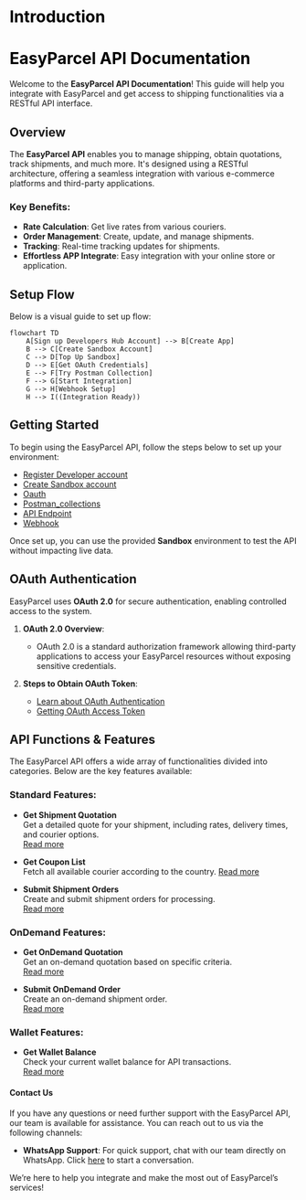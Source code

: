 # <span style="color: black;"> Introduction </span>
# <span style="color: black;"> EasyParcel API Documentation </span>

Welcome to the **EasyParcel API Documentation**! This guide will help you integrate with EasyParcel and get access to shipping functionalities via a RESTful API interface. 


## **Overview**

The **EasyParcel API** enables you to manage shipping, obtain quotations, track shipments, and much more. It's designed using a RESTful architecture, offering a seamless integration with various e-commerce platforms and third-party applications.

### **Key Benefits**:
- **Rate Calculation**: Get live rates from various couriers.
- **Order Management**: Create, update, and manage shipments.
- **Tracking**: Real-time tracking updates for shipments.
- **Effortless APP Integrate**: Easy integration with your online store or application.

## **Setup Flow**

Below is a visual guide to set up flow:
```mermaid
flowchart TD
    A[Sign up Developers Hub Account] --> B[Create App]
    B --> C[Create Sandbox Account]
    C --> D[Top Up Sandbox]
    D --> E[Get OAuth Credentials]
    E --> F[Try Postman Collection]
    F --> G[Start Integration]
    G --> H[Webhook Setup]
    H --> I((Integration Ready))
```


## **Getting Started**

To begin using the EasyParcel API, follow the steps below to set up your environment:

- [Register Developer account](#developer-Hub)
- [Create Sandbox account](#sandbox-account)
- [Oauth](#oauth-2-0)
- [Postman_collections](#postman-collection)
- [API Endpoint](#api-functions-amp-features)
- [Webhook](#webhooks)

Once set up, you can use the provided **Sandbox** environment to test the API without impacting live data.



## **OAuth Authentication**

EasyParcel uses **OAuth 2.0** for secure authentication, enabling controlled access to the system.

1. **OAuth 2.0 Overview**:
    - OAuth 2.0 is a standard authorization framework allowing third-party applications to access your EasyParcel resources without exposing sensitive credentials.
  
2. **Steps to Obtain OAuth Token**:
    - [Learn about OAuth Authentication](#oauth-authentications)
    - [Getting OAuth Access Token](#get-oauth-access-token)


## **API Functions & Features**

The EasyParcel API offers a wide array of functionalities divided into categories. Below are the key features available:

### **Standard Features**:
- **Get Shipment Quotation**  
  Get a detailed quote for your shipment, including rates, delivery times, and courier options.  
  [Read more](#shipment-quotations)

- **Get Coupon List**  
  Fetch all available courier according to the country.
  [Read more](#coupon-feature)

- **Submit Shipment Orders**  
  Create and submit shipment orders for processing.  
  [Read more](#submit-orders)

### **OnDemand Features**:
- **Get OnDemand Quotation**  
  Get an on-demand quotation based on specific criteria.  
  [Read more](#ondmeand-quotation)

- **Submit OnDemand Order**  
  Create an on-demand shipment order.  
  [Read more](#ondemand-order-submission)

### **Wallet Features**:
- **Get Wallet Balance**  
  Check your current wallet balance for API transactions.  
  [Read more](#wallet-balance)


#### **Contact Us**

If you have any questions or need further support with the EasyParcel API, our team is available for assistance. You can reach out to us via the following channels:
- **WhatsApp Support**: For quick support, chat with our team directly on WhatsApp. Click [here](https://wa.me/6042023160) to start a conversation.

We’re here to help you integrate and make the most out of EasyParcel’s services!

